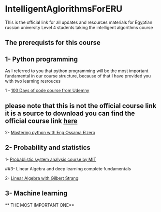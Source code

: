 # IntelligentAglorithmsForERU
This is the official link for all updates and resources materials for Egyptian russian university Level 4 students taking the intelligent algorithms course



## The prerequists for this course 

## 1- Python programming 

As I referred to you that python programming will be the most important fundamental in our course structure, because of that I have provided you with two learning resrouces 

1 - [100 Days of code course from Udemny](https://www.howtofree.org/complete-python-pro-bootcamp-3/) 
## please note that this is not the official course link it is a source to download you can find the official course link [here](https://www.udemy.com/course/100-days-of-code/)


2- [Mastering python with Eng Ossama Elzero](https://youtube.com/playlist?list=PLDoPjvoNmBAyE_gei5d18qkfIe-Z8mocs&si=kAVtDHeEED4KK7BX)


## 2- Probability and statistics 

1- [Probablistic system analysis course by MIT](https://youtube.com/playlist?list=PLUl4u3cNGP60A3XMwZ5sep719_nh95qOe&si=AGNh7_uuu64RDsrY)


##3- Linear Algebra and deep learning complete fundamentals 

2- [Linear Algebra with Gilbert Strang](https://youtube.com/playlist?list=PLUl4u3cNGP63oMNUHXqIUcrkS2PivhN3k&si=Q_dHeedJ5Yfgk5xK)




## 3- Machine learning 

** THE MOST IMPORTANT ONE**  








